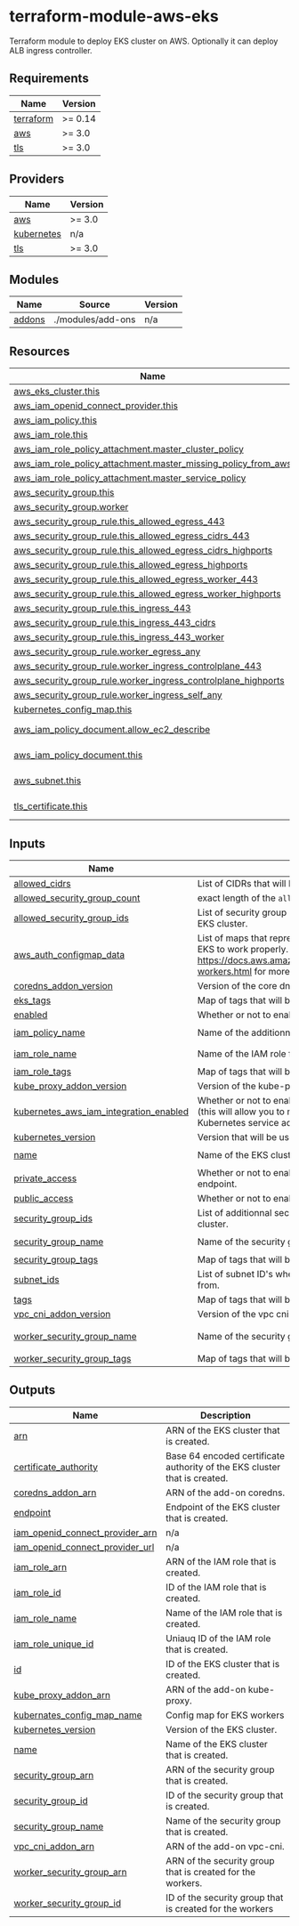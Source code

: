 # terraform-module-aws-eks

Terraform module to deploy EKS cluster on AWS.
Optionally it can deploy ALB ingress controller.

<!-- BEGINNING OF PRE-COMMIT-TERRAFORM DOCS HOOK -->
## Requirements

| Name | Version |
|------|---------|
| <a name="requirement_terraform"></a> [terraform](#requirement\_terraform) | >= 0.14 |
| <a name="requirement_aws"></a> [aws](#requirement\_aws) | >= 3.0 |
| <a name="requirement_tls"></a> [tls](#requirement\_tls) | >= 3.0 |

## Providers

| Name | Version |
|------|---------|
| <a name="provider_aws"></a> [aws](#provider\_aws) | >= 3.0 |
| <a name="provider_kubernetes"></a> [kubernetes](#provider\_kubernetes) | n/a |
| <a name="provider_tls"></a> [tls](#provider\_tls) | >= 3.0 |

## Modules

| Name | Source | Version |
|------|--------|---------|
| <a name="module_addons"></a> [addons](#module\_addons) | ./modules/add-ons | n/a |

## Resources

| Name | Type |
|------|------|
| [aws_eks_cluster.this](https://registry.terraform.io/providers/hashicorp/aws/latest/docs/resources/eks_cluster) | resource |
| [aws_iam_openid_connect_provider.this](https://registry.terraform.io/providers/hashicorp/aws/latest/docs/resources/iam_openid_connect_provider) | resource |
| [aws_iam_policy.this](https://registry.terraform.io/providers/hashicorp/aws/latest/docs/resources/iam_policy) | resource |
| [aws_iam_role.this](https://registry.terraform.io/providers/hashicorp/aws/latest/docs/resources/iam_role) | resource |
| [aws_iam_role_policy_attachment.master_cluster_policy](https://registry.terraform.io/providers/hashicorp/aws/latest/docs/resources/iam_role_policy_attachment) | resource |
| [aws_iam_role_policy_attachment.master_missing_policy_from_aws](https://registry.terraform.io/providers/hashicorp/aws/latest/docs/resources/iam_role_policy_attachment) | resource |
| [aws_iam_role_policy_attachment.master_service_policy](https://registry.terraform.io/providers/hashicorp/aws/latest/docs/resources/iam_role_policy_attachment) | resource |
| [aws_security_group.this](https://registry.terraform.io/providers/hashicorp/aws/latest/docs/resources/security_group) | resource |
| [aws_security_group.worker](https://registry.terraform.io/providers/hashicorp/aws/latest/docs/resources/security_group) | resource |
| [aws_security_group_rule.this_allowed_egress_443](https://registry.terraform.io/providers/hashicorp/aws/latest/docs/resources/security_group_rule) | resource |
| [aws_security_group_rule.this_allowed_egress_cidrs_443](https://registry.terraform.io/providers/hashicorp/aws/latest/docs/resources/security_group_rule) | resource |
| [aws_security_group_rule.this_allowed_egress_cidrs_highports](https://registry.terraform.io/providers/hashicorp/aws/latest/docs/resources/security_group_rule) | resource |
| [aws_security_group_rule.this_allowed_egress_highports](https://registry.terraform.io/providers/hashicorp/aws/latest/docs/resources/security_group_rule) | resource |
| [aws_security_group_rule.this_allowed_egress_worker_443](https://registry.terraform.io/providers/hashicorp/aws/latest/docs/resources/security_group_rule) | resource |
| [aws_security_group_rule.this_allowed_egress_worker_highports](https://registry.terraform.io/providers/hashicorp/aws/latest/docs/resources/security_group_rule) | resource |
| [aws_security_group_rule.this_ingress_443](https://registry.terraform.io/providers/hashicorp/aws/latest/docs/resources/security_group_rule) | resource |
| [aws_security_group_rule.this_ingress_443_cidrs](https://registry.terraform.io/providers/hashicorp/aws/latest/docs/resources/security_group_rule) | resource |
| [aws_security_group_rule.this_ingress_443_worker](https://registry.terraform.io/providers/hashicorp/aws/latest/docs/resources/security_group_rule) | resource |
| [aws_security_group_rule.worker_egress_any](https://registry.terraform.io/providers/hashicorp/aws/latest/docs/resources/security_group_rule) | resource |
| [aws_security_group_rule.worker_ingress_controlplane_443](https://registry.terraform.io/providers/hashicorp/aws/latest/docs/resources/security_group_rule) | resource |
| [aws_security_group_rule.worker_ingress_controlplane_highports](https://registry.terraform.io/providers/hashicorp/aws/latest/docs/resources/security_group_rule) | resource |
| [aws_security_group_rule.worker_ingress_self_any](https://registry.terraform.io/providers/hashicorp/aws/latest/docs/resources/security_group_rule) | resource |
| [kubernetes_config_map.this](https://registry.terraform.io/providers/hashicorp/kubernetes/latest/docs/resources/config_map) | resource |
| [aws_iam_policy_document.allow_ec2_describe](https://registry.terraform.io/providers/hashicorp/aws/latest/docs/data-sources/iam_policy_document) | data source |
| [aws_iam_policy_document.this](https://registry.terraform.io/providers/hashicorp/aws/latest/docs/data-sources/iam_policy_document) | data source |
| [aws_subnet.this](https://registry.terraform.io/providers/hashicorp/aws/latest/docs/data-sources/subnet) | data source |
| [tls_certificate.this](https://registry.terraform.io/providers/hashicorp/tls/latest/docs/data-sources/certificate) | data source |

## Inputs

| Name | Description | Type | Default | Required |
|------|-------------|------|---------|:--------:|
| <a name="input_allowed_cidrs"></a> [allowed\_cidrs](#input\_allowed\_cidrs) | List of CIDRs that will be allowed to talk to the EKS cluster. | `list(string)` | `[]` | no |
| <a name="input_allowed_security_group_count"></a> [allowed\_security\_group\_count](#input\_allowed\_security\_group\_count) | exact length of the `allowed_security_group_ids` variable. | `number` | `0` | no |
| <a name="input_allowed_security_group_ids"></a> [allowed\_security\_group\_ids](#input\_allowed\_security\_group\_ids) | List of security group ID's that will be allowed to talk to the EKS cluster. | `list(string)` | `[]` | no |
| <a name="input_aws_auth_configmap_data"></a> [aws\_auth\_configmap\_data](#input\_aws\_auth\_configmap\_data) | List of maps that represent the aws-auth data needed for EKS to work properly. https://docs.aws.amazon.com/eks/latest/userguide/launch-workers.html for more information. | `list` | `[]` | no |
| <a name="input_coredns_addon_version"></a> [coredns\_addon\_version](#input\_coredns\_addon\_version) | Version of the core dns add-on. | `string` | `null` | no |
| <a name="input_eks_tags"></a> [eks\_tags](#input\_eks\_tags) | Map of tags that will be applied on the EKS cluster. | `map` | `{}` | no |
| <a name="input_enabled"></a> [enabled](#input\_enabled) | Whether or not to enable this module. | `bool` | `true` | no |
| <a name="input_iam_policy_name"></a> [iam\_policy\_name](#input\_iam\_policy\_name) | Name of the additionnal IAM policy for the EKS cluster. | `string` | `"eks-cluster"` | no |
| <a name="input_iam_role_name"></a> [iam\_role\_name](#input\_iam\_role\_name) | Name of the IAM role for the EKS cluster. | `string` | `"eks-cluster"` | no |
| <a name="input_iam_role_tags"></a> [iam\_role\_tags](#input\_iam\_role\_tags) | Map of tags that will be applied on the IAM role. | `map` | `{}` | no |
| <a name="input_kube_proxy_addon_version"></a> [kube\_proxy\_addon\_version](#input\_kube\_proxy\_addon\_version) | Version of the kube-proxy add-on. | `string` | `null` | no |
| <a name="input_kubernetes_aws_iam_integration_enabled"></a> [kubernetes\_aws\_iam\_integration\_enabled](#input\_kubernetes\_aws\_iam\_integration\_enabled) | Whether or not to enable the IAM Integration in kubernetes (this will allow you to map AWS IAM roles to specific Kubernetes service acounts) | `bool` | `true` | no |
| <a name="input_kubernetes_version"></a> [kubernetes\_version](#input\_kubernetes\_version) | Version that will be used for the EKS cluster. | `string` | `null` | no |
| <a name="input_name"></a> [name](#input\_name) | Name of the EKS cluster. | `string` | `"eks-cluster"` | no |
| <a name="input_private_access"></a> [private\_access](#input\_private\_access) | Whether or not to enable private access to the EKS endpoint. | `bool` | `false` | no |
| <a name="input_public_access"></a> [public\_access](#input\_public\_access) | Whether or not to enable public access to the EKS endpoint. | `bool` | `true` | no |
| <a name="input_security_group_ids"></a> [security\_group\_ids](#input\_security\_group\_ids) | List of additionnal security group ID's to set on the AKS cluster. | `list` | `[]` | no |
| <a name="input_security_group_name"></a> [security\_group\_name](#input\_security\_group\_name) | Name of the security group for the EKS cluster. | `string` | `"eks-cluster"` | no |
| <a name="input_security_group_tags"></a> [security\_group\_tags](#input\_security\_group\_tags) | Map of tags that will be applied on the security group. | `map` | `{}` | no |
| <a name="input_subnet_ids"></a> [subnet\_ids](#input\_subnet\_ids) | List of subnet ID's where the EKS master will be available from. | `list(string)` | n/a | yes |
| <a name="input_tags"></a> [tags](#input\_tags) | Map of tags that will be applied on all resources. | `map` | `{}` | no |
| <a name="input_vpc_cni_addon_version"></a> [vpc\_cni\_addon\_version](#input\_vpc\_cni\_addon\_version) | Version of the vpc cni add-on. | `string` | `null` | no |
| <a name="input_worker_security_group_name"></a> [worker\_security\_group\_name](#input\_worker\_security\_group\_name) | Name of the security group for the EKS cluster. | `string` | `"eks-workers-cluster"` | no |
| <a name="input_worker_security_group_tags"></a> [worker\_security\_group\_tags](#input\_worker\_security\_group\_tags) | Map of tags that will be applied on the security group. | `map` | `{}` | no |

## Outputs

| Name | Description |
|------|-------------|
| <a name="output_arn"></a> [arn](#output\_arn) | ARN of the EKS cluster that is created. |
| <a name="output_certificate_authority"></a> [certificate\_authority](#output\_certificate\_authority) | Base 64 encoded certificate authority of the EKS cluster that is created. |
| <a name="output_coredns_addon_arn"></a> [coredns\_addon\_arn](#output\_coredns\_addon\_arn) | ARN of the add-on coredns. |
| <a name="output_endpoint"></a> [endpoint](#output\_endpoint) | Endpoint of the EKS cluster that is created. |
| <a name="output_iam_openid_connect_provider_arn"></a> [iam\_openid\_connect\_provider\_arn](#output\_iam\_openid\_connect\_provider\_arn) | n/a |
| <a name="output_iam_openid_connect_provider_url"></a> [iam\_openid\_connect\_provider\_url](#output\_iam\_openid\_connect\_provider\_url) | n/a |
| <a name="output_iam_role_arn"></a> [iam\_role\_arn](#output\_iam\_role\_arn) | ARN of the IAM role that is created. |
| <a name="output_iam_role_id"></a> [iam\_role\_id](#output\_iam\_role\_id) | ID of the IAM role that is created. |
| <a name="output_iam_role_name"></a> [iam\_role\_name](#output\_iam\_role\_name) | Name of the IAM role that is created. |
| <a name="output_iam_role_unique_id"></a> [iam\_role\_unique\_id](#output\_iam\_role\_unique\_id) | Uniauq ID of the IAM role that is created. |
| <a name="output_id"></a> [id](#output\_id) | ID of the EKS cluster that is created. |
| <a name="output_kube_proxy_addon_arn"></a> [kube\_proxy\_addon\_arn](#output\_kube\_proxy\_addon\_arn) | ARN of the add-on kube-proxy. |
| <a name="output_kubernates_config_map_name"></a> [kubernates\_config\_map\_name](#output\_kubernates\_config\_map\_name) | Config map for EKS workers |
| <a name="output_kubernetes_version"></a> [kubernetes\_version](#output\_kubernetes\_version) | Version of the EKS cluster. |
| <a name="output_name"></a> [name](#output\_name) | Name of the EKS cluster that is created. |
| <a name="output_security_group_arn"></a> [security\_group\_arn](#output\_security\_group\_arn) | ARN of the security group that is created. |
| <a name="output_security_group_id"></a> [security\_group\_id](#output\_security\_group\_id) | ID of the security group that is created. |
| <a name="output_security_group_name"></a> [security\_group\_name](#output\_security\_group\_name) | Name of the security group that is created. |
| <a name="output_vpc_cni_addon_arn"></a> [vpc\_cni\_addon\_arn](#output\_vpc\_cni\_addon\_arn) | ARN of the add-on vpc-cni. |
| <a name="output_worker_security_group_arn"></a> [worker\_security\_group\_arn](#output\_worker\_security\_group\_arn) | ARN of the security group that is created for the workers. |
| <a name="output_worker_security_group_id"></a> [worker\_security\_group\_id](#output\_worker\_security\_group\_id) | ID of the security group that is created for the workers |
<!-- END OF PRE-COMMIT-TERRAFORM DOCS HOOK -->
